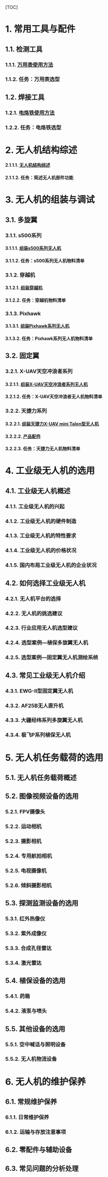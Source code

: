 [TOC]
# 1. 常用工具与配件
## 1.1. 检测工具
### 1.1.1. [万用表使用方法](https://www.bilibili.com/video/av11897308?from=search&seid=68730713220473447)
### 1.1.2. 任务：万用表选型
## 1.2. 焊接工具
### 1.2.1. [电烙铁使用方法](https://www.bilibili.com/video/av78018875?p=1)
### 1.2.2. 任务：电烙铁选型
# 2. 无人机结构综述
#### 2.1.1.1. [无人机结构综述](https://space.bilibili.com/299022824)
#### 2.1.1.2. 任务：简述无人机部件功能
# 3. 无人机的组装与调试
## 3.1. 多旋翼
### 3.1.1. s500系列
#### 3.1.1.1. [组装s500系列无人机](https://www.bilibili.com/video/av6309857/?p=2)
#### 3.1.1.2. 任务：s500系列无人机物料清单
### 3.1.2. 穿越机
#### 3.1.2.1. [组装穿越机](https://space.bilibili.com/14283647/channel/detail?cid=5604)
#### 3.1.2.2. 任务：穿越机物料清单
### 3.1.3. Pixhawk
#### 3.1.3.1. [组装Pixhawk系列无人机](https://www.bilibili.com/video/av47950231/?spm_id_from=333.788.videocard.2)
#### 3.1.3.2. 任务：Pixhawk系列无人机物料清单
## 3.2. 固定翼
### 3.2.1. X-UAV天空冲浪者系列
#### 3.2.1.1. [组装X-UAV天空冲浪者系列无人机](https://www.bilibili.com/video/av68303159/?spm_id_from=333.788.videocard.0)
#### 3.2.1.2. 任务：X-UAV天空冲浪者无人机物料清单
### 3.2.2. 天捷力系列
#### 3.2.2.1. [组装天捷力X-UAV mini Talon型无人机](https://www.bilibili.com/video/av45142978?from=search&seid=16617264907195853651)
#### 3.2.2.2. [产品配件](https://item.taobao.com/item.htm?spm=a230r.1.14.4.5a2d73f8eqT6Fo&id=537491498632&ns=1&abbucket=14#detail)
#### 3.2.2.3. 任务：天捷力无人机物料清单
# 4. 工业级无人机的选用
## 4.1. 工业级无人机概述
### 4.1.1. 工业级无人机的兴起
### 4.1.2. 工业级无人机的硬件制造
### 4.1.3. 工业级无人机的特性要求
### 4.1.4. 工业级无人机的价格状况
### 4.1.5. 国内布局工业级无人机的企业状况
## 4.2. 如何选择工业级无人机
### 4.2.1. 无人机平台的选择
### 4.2.2. 无人机的挑选建议
### 4.2.3. 行业应用无人机选型建议
### 4.2.4. 选型案例—植保多旋翼无人机
### 4.2.5. 选型案例—固定翼无人机测绘系统
## 4.3. 常见工业级无人机介绍
### 4.3.1. EWG-Ⅱ型固定翼无人机
### 4.3.2. AF25B无人直升机
### 4.3.3. 大疆经纬系列多旋翼无人机
### 4.3.4. 极飞P系列植保无人机
# 5. 无人机任务载荷的选用
## 5.1. 无人机任务载荷概述
## 5.2. 图像视频设备的选用
### 5.2.1. FPV摄像头
### 5.2.2. 运动相机
### 5.2.3. 摄影相机
### 5.2.4. 专用航拍相机
### 5.2.5. 电视摄像机
### 5.2.6. 倾斜摄影相机
## 5.3. 探测监测设备的选用
### 5.3.1. 红外热像仪
### 5.3.2. 紫外成像仪
### 5.3.3. 合成孔径雷达
### 5.3.4. 激光雷达
## 5.4. 植保设备的选用
### 5.4.1. 药箱
### 5.4.2. 液泵与喷头
## 5.5. 其他设备的选用
### 5.5.1. 空中喊话与照明设备
### 5.5.2. 无人机物流设备
# 6. 无人机的维护保养
## 6.1. 常规维护保养
### 6.1.1. 日常维护保养
### 6.1.2. 运输与存放注意事项
## 6.2. 零配件与辅助设备
## 6.3. 常见问题的分析处理
